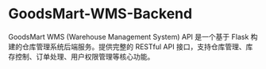 # GoodsMart-WMS-Backend
GoodsMart WMS (Warehouse Management System) API 是一个基于 Flask 构建的仓库管理系统后端服务。提供完整的 RESTful API 接口，支持仓库管理、库存控制、订单处理、用户权限管理等核心功能。
